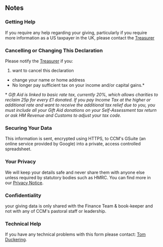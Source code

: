---
---
## Notes

### Getting Help

If you require any help regarding your giving, particularly if you require more information as a US taxpayer in the UK, please contact the [Treasurer](mailto:treasurer@christchurchmayfair.org)

### Cancelling or Changing This Declaration

Please notify the [Treasurer](mailto:treasurer@christchurchmayfair.org) if you:
1. want to cancel this declaration
* change your name or home address
* No longer pay sufficient tax on your income and/or capital gains.*

\* *Gift Aid is linked to basic rate tax, currently 20%, which allows charities to reclaim 25p for every £1 donated. If you pay Income Tax at the higher or additional rate and want to receive the additional tax relief due to you, you must include all your Gift Aid donations on your Self-Assessment tax return or ask HM Revenue and Customs to adjust your tax code.*

### Securing Your Data

This information is sent, encrypted using HTTPS, to CCM's GSuite (an online service provided by Google) into a private, access controlled spreadsheet.

### Your Privacy

We will keep your details safe and never share them with anyone else unless required by statutory bodies such as HMRC. You can find more in our [Privacy Notice](/privacy-notice).

### Confidentiality

your giving data is only shared with the Finance Team & book-keeper and not with any of CCM's pastoral staff or leadership.

### Technical Help

If you have any technical problems with this form please contact: [Tom Duckering](tom@christchurchmayfair.org).